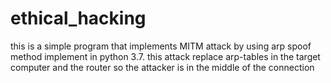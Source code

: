 # ethical_hacking

this is a simple program that implements MITM attack
by using arp spoof method implement in python 3.7. 
this attack replace arp-tables in the target computer and the router so the attacker is in the middle of the connection   

